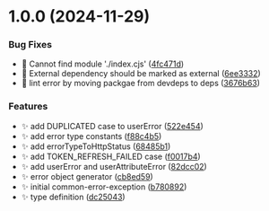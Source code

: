 # 1.0.0 (2024-11-29)


### Bug Fixes

* 🐛 Cannot find module './index.cjs' ([4fc471d](https://github.com/zhumeisongsong/multiple-products-workspace/commit/4fc471d3e0092e553c3e3f34b45145beffb02068))
* 🐛 External dependency should be marked as external ([6ee3332](https://github.com/zhumeisongsong/multiple-products-workspace/commit/6ee3332fdb73c32559d6c5020dd5e5d59a30ebeb))
* 🐛 lint error by moving packgae from devdeps to deps ([3676b63](https://github.com/zhumeisongsong/multiple-products-workspace/commit/3676b63f3c2c3414779444e1dd2a15d1f9f8a3c1))


### Features

* ✨ add DUPLICATED case to userError ([522e454](https://github.com/zhumeisongsong/multiple-products-workspace/commit/522e4543eb015d3689af25f1e46427c95d231acc))
* ✨ add error type constants ([f88c4b5](https://github.com/zhumeisongsong/multiple-products-workspace/commit/f88c4b53d6eb5af50d3b1af3a557ccbcefad562d))
* ✨ add errorTypeToHttpStatus ([68485b1](https://github.com/zhumeisongsong/multiple-products-workspace/commit/68485b1ac01be0b62a6d22a5e3f81b9915fa47a4))
* ✨ add TOKEN_REFRESH_FAILED case ([f0017b4](https://github.com/zhumeisongsong/multiple-products-workspace/commit/f0017b456cff7f738d3b81b8be959e32a9ad01dd))
* ✨ add userError and userAttributeError ([82dcc02](https://github.com/zhumeisongsong/multiple-products-workspace/commit/82dcc022cf0a0f08f2b124dccbbcb86facd3ee77))
* ✨ error object generator ([cb8ed59](https://github.com/zhumeisongsong/multiple-products-workspace/commit/cb8ed5948aae2c80c6b0bb39edc7a25b77fd430f))
* ✨ initial common-error-exception ([b780892](https://github.com/zhumeisongsong/multiple-products-workspace/commit/b78089280f3954017d875adcdc8d6fdec0a67dbf))
* ✨ type definition ([dc25043](https://github.com/zhumeisongsong/multiple-products-workspace/commit/dc25043f2a898e1ff8f1da74bb7bde2410a2c24b))
